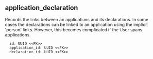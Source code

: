 ## application_declaration

Records the links between an applications and its declarations.
In some cases the declarations can be linked to an application 
using the implicit 'person' links.  However, this becomes
complicated if the User spans applications.

```
  id: UUID <<PK>>
  application_id: UUID <<FK>>
  declaration_id: UUID <<FK>>
```
